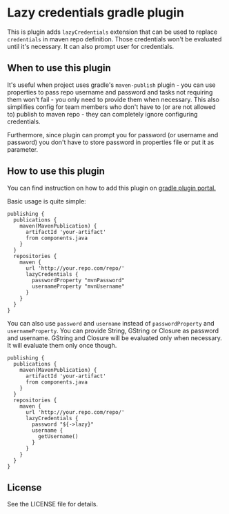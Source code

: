 Lazy credentials gradle plugin
==============================

This is plugin adds `lazyCredentials` extension that can be used
to replace `credentials` in maven repo definition. Those
credentials won't be evaluated until it's necessary. It can
also prompt user for credentials.

When to use this plugin
-----------------------

It's useful when project uses gradle's `maven-publish` plugin -
you can use properties to pass repo username and password and 
tasks not requiring them won't fail - you only need to
provide them when necessary. This also simplifies config
for team members who don't have to (or are not allowed to)
publish to maven repo - they can completely ignore configuring
credentials.

Furthermore, since plugin can prompt you for password (or username 
and password) you don't have to store password in properties file
or put it as parameter.


How to use this plugin
----------------------

You can find instruction on how to add this plugin on
[gradle plugin portal.](https://plugins.gradle.org/plugin/pl.unity.lazy-credentials)

Basic usage is quite simple:

```
publishing {
  publications {
    maven(MavenPublication) {
      artifactId 'your-artifact'
      from components.java
    }
  }
  repositories {
    maven {
      url 'http://your.repo.com/repo/'
      lazyCredentials {
        passwordProperty "mvnPassword"
        usernameProperty "mvnUsername"
      }
    }
  }
}
```
You can also use `password` and `username` instead of
`passwordProperty` and `usernameProperty`. You can provide
String, GString or Closure as password and username. GString
and Closure will be evaluated only when necessary. It will
evaluate them only once though.

```
publishing {
  publications {
    maven(MavenPublication) {
      artifactId 'your-artifact'
      from components.java
    }
  }
  repositories {
    maven {
      url 'http://your.repo.com/repo/'
      lazyCredentials {
        password "${->lazy}"
        username {
          getUsername()
        }
      }
    }
  }
}
```

License
-------

See the LICENSE file for details.
